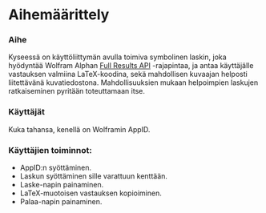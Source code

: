 # Aihemäärittely
### Aihe
Kyseessä on käyttöliittymän avulla toimiva symbolinen laskin, joka hyödyntää
Wolfram Alphan [Full Results API](https://products.wolframalpha.com/api/explorer/)
-rajapintaa, ja antaa käyttäjälle vastauksen valmiina LaTeX-koodina, sekä
mahdollisen kuvaajan helposti liitettävänä kuvatiedostona. Mahdollisuuksien
mukaan helpoimpien laskujen ratkaiseminen pyritään toteuttamaan itse.

### Käyttäjät
Kuka tahansa, kenellä on Wolframin AppID.

### Käyttäjien toiminnot:
- AppID:n syöttäminen.
- Laskun syöttäminen sille varattuun kenttään.
- Laske-napin painaminen.
- LaTeX-muotoisen vastauksen kopioiminen.
- Palaa-napin painaminen.